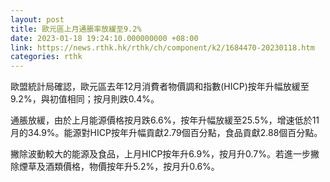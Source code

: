 ```yaml
---
layout: post
title: 歐元區上月通脹率放緩至9.2%
date: 2023-01-18 19:24:10.000000000 +08:00
link: https://news.rthk.hk/rthk/ch/component/k2/1684470-20230118.htm
categories: rthk
---
```


歐盟統計局確認，歐元區去年12月消費者物價調和指數(HICP)按年升幅放緩至9.2%，與初值相同；按月則跌0.4%。

通脹放緩，由於上月能源價格按月跌6.6%，按年升幅放緩至25.5%，增速低於11月的34.9%。能源對HICP按年升幅貢獻2.79個百分點，食品貢獻2.88個百分點。

撇除波動較大的能源及食品，上月HICP按年升6.9%，按月升0.7%。若進一步撇除煙草及酒類價格，物價按年升5.2%，按月升0.6%。
